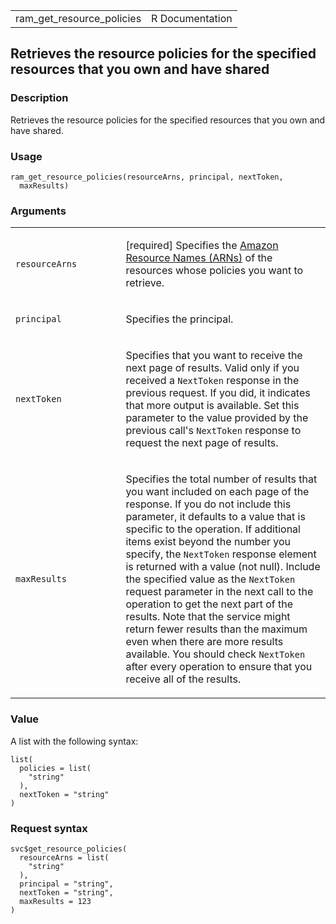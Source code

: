 <table style="width: 100%;">
<tbody>
<tr class="odd">
<td>ram_get_resource_policies</td>
<td style="text-align: right;">R Documentation</td>
</tr>
</tbody>
</table>

## Retrieves the resource policies for the specified resources that you own and have shared

### Description

Retrieves the resource policies for the specified resources that you own
and have shared.

### Usage

    ram_get_resource_policies(resourceArns, principal, nextToken,
      maxResults)

### Arguments

<table>
<colgroup>
<col style="width: 35%" />
<col style="width: 65%" />
</colgroup>
<tbody>
<tr class="odd">
<td><code
id="ram_get_resource_policies_:_resourceArns">resourceArns</code></td>
<td><p>[required] Specifies the <a
href="https://docs.aws.amazon.com/IAM/latest/UserGuide/reference-arns.html">Amazon
Resource Names (ARNs)</a> of the resources whose policies you want to
retrieve.</p></td>
</tr>
<tr class="even">
<td><code
id="ram_get_resource_policies_:_principal">principal</code></td>
<td><p>Specifies the principal.</p></td>
</tr>
<tr class="odd">
<td><code
id="ram_get_resource_policies_:_nextToken">nextToken</code></td>
<td><p>Specifies that you want to receive the next page of results.
Valid only if you received a <code>NextToken</code> response in the
previous request. If you did, it indicates that more output is
available. Set this parameter to the value provided by the previous
call's <code>NextToken</code> response to request the next page of
results.</p></td>
</tr>
<tr class="even">
<td><code
id="ram_get_resource_policies_:_maxResults">maxResults</code></td>
<td><p>Specifies the total number of results that you want included on
each page of the response. If you do not include this parameter, it
defaults to a value that is specific to the operation. If additional
items exist beyond the number you specify, the <code>NextToken</code>
response element is returned with a value (not null). Include the
specified value as the <code>NextToken</code> request parameter in the
next call to the operation to get the next part of the results. Note
that the service might return fewer results than the maximum even when
there are more results available. You should check
<code>NextToken</code> after every operation to ensure that you receive
all of the results.</p></td>
</tr>
</tbody>
</table>

### Value

A list with the following syntax:

    list(
      policies = list(
        "string"
      ),
      nextToken = "string"
    )

### Request syntax

    svc$get_resource_policies(
      resourceArns = list(
        "string"
      ),
      principal = "string",
      nextToken = "string",
      maxResults = 123
    )
